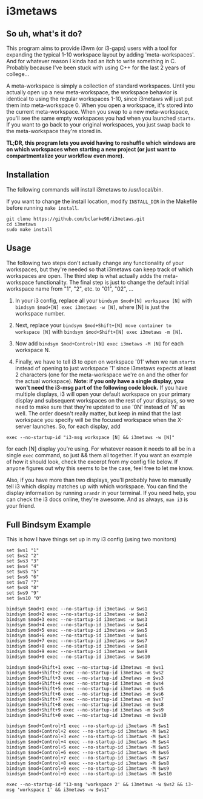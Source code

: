 # i3metaws

## So uh, what's it do?
This program aims to provide i3wm (or i3-gaps) users with a tool for expanding
the typical 1-10 workspace layout by adding 'meta-workspaces'. And for whatever
reason I kinda had an itch to write something in C. Probably because I've been
stuck with using C++ for the last 2 years of college...

A meta-workspace is simply a collection of standard workspaces. Until you
actually open up a new meta-workspace, the workspace behavior is identical
to using the regular workspaces 1-10, since i3metaws will just put them into
meta-workspace 0. When you open a workspace, it's stored into the current
meta-workspace. When you swap to a new meta-workspace, you'll see the same
empty workspaces you had when you launched `startx`. If you want to go back
to your original workspaces, you just swap back to the meta-workspace they're
stored in.

**TL;DR, this program lets you avoid having to reshuffle which windows are on
which workspaces when starting a new project (or just want to compartmentalize
your workflow even more).**

## Installation
The following commands will install i3metaws to /usr/local/bin.

If you want to change the install location, modify `INSTALL_DIR` in
the Makefile before running `make install`.
```
git clone https://github.com/bclarke98/i3metaws.git
cd i3metaws
sudo make install
```

## Usage
The following two steps don't actually change any functionality of your
workspaces, but they're needed so that i3metaws can keep track of which
workspaces are open. The third step is what actually adds the meta-workspace
functionality. The final step is just to change the default initial workspace
name from "1", "2", etc. to "01", "02", ...

1) In your i3 config, replace all your `bindsym $mod+[N] workspace [N]` with
`bindsym $mod+[N] exec i3metaws -w [N]`, where [N] is just the workspace number.

2) Next, replace your `bindsym $mod+Shift+[N] move container to workspace [N]`
with `bindsym $mod+Shift+[N] exec i3metaws -m [N]`.

3) Now add `bindsym $mod+Control+[N] exec i3metaws -M [N]` for each
workspace N.

4) Finally, we have to tell i3 to open on workspace '01' when we run `startx`
instead of opening to just workspace '1' since i3metaws expects at least 2
characters (one for the meta-workspace we're on and the other for the actual
workspace). **Note: if you only have a single display, you won't need the
i3-msg part of the following code block.**
If you have multiple displays, i3 will open your default workspace on your
primary display and subsequent workspaces on the rest of your displays, so
we need to make sure that they're updated to use '0N' instead of 'N' as well.
The order doesn't really matter, but keep in mind that the last workspace you
specify will be the focused workspace when the X-server launches.
So, for each display, add

```
exec --no-startup-id "i3-msg workspace [N] && i3metaws -w [N]"
```

for each [N] display you're using. For whatever reason it needs to all be in a
single `exec` command, so just && them all together. If you want an example of
how it should look, check the excerpt from my config file below. If anyone
figures out why this seems to be the case, feel free to let me know.

Also, if you have more than two displays, you'll probably have to manually tell
i3 which display matches up with which workspace. You can find the display
information by running `xrandr` in your terminal. If you need help, you can
check the i3 docs online, they're awesome. And as always, `man i3` is your
friend.

## Full Bindsym Example
This is how I have things set up in my i3 config (using two monitors)
```
set $ws1 "1"
set $ws2 "2"
set $ws3 "3"
set $ws4 "4"
set $ws5 "5"
set $ws6 "6"
set $ws7 "7"
set $ws8 "8"
set $ws9 "9"
set $ws10 "0"

bindsym $mod+1 exec --no-startup-id i3metaws -w $ws1
bindsym $mod+2 exec --no-startup-id i3metaws -w $ws2
bindsym $mod+3 exec --no-startup-id i3metaws -w $ws3
bindsym $mod+4 exec --no-startup-id i3metaws -w $ws4
bindsym $mod+5 exec --no-startup-id i3metaws -w $ws5
bindsym $mod+6 exec --no-startup-id i3metaws -w $ws6
bindsym $mod+7 exec --no-startup-id i3metaws -w $ws7
bindsym $mod+8 exec --no-startup-id i3metaws -w $ws8
bindsym $mod+9 exec --no-startup-id i3metaws -w $ws9
bindsym $mod+0 exec --no-startup-id i3metaws -w $ws10

bindsym $mod+Shift+1 exec --no-startup-id i3metaws -m $ws1
bindsym $mod+Shift+2 exec --no-startup-id i3metaws -m $ws2
bindsym $mod+Shift+3 exec --no-startup-id i3metaws -m $ws3
bindsym $mod+Shift+4 exec --no-startup-id i3metaws -m $ws4
bindsym $mod+Shift+5 exec --no-startup-id i3metaws -m $ws5
bindsym $mod+Shift+6 exec --no-startup-id i3metaws -m $ws6
bindsym $mod+Shift+7 exec --no-startup-id i3metaws -m $ws7
bindsym $mod+Shift+8 exec --no-startup-id i3metaws -m $ws8
bindsym $mod+Shift+9 exec --no-startup-id i3metaws -m $ws9
bindsym $mod+Shift+0 exec --no-startup-id i3metaws -m $ws10

bindsym $mod+Control+1 exec --no-startup-id i3metaws -M $ws1
bindsym $mod+Control+2 exec --no-startup-id i3metaws -M $ws2
bindsym $mod+Control+3 exec --no-startup-id i3metaws -M $ws3
bindsym $mod+Control+4 exec --no-startup-id i3metaws -M $ws4
bindsym $mod+Control+5 exec --no-startup-id i3metaws -M $ws5
bindsym $mod+Control+6 exec --no-startup-id i3metaws -M $ws6
bindsym $mod+Control+7 exec --no-startup-id i3metaws -M $ws7
bindsym $mod+Control+8 exec --no-startup-id i3metaws -M $ws8
bindsym $mod+Control+9 exec --no-startup-id i3metaws -M $ws9
bindsym $mod+Control+0 exec --no-startup-id i3metaws -M $ws10

exec --no-startup-id "i3-msg 'workspace 2' && i3metaws -w $ws2 && i3-msg 'workspace 1' && i3metaws -w $ws1"

```
